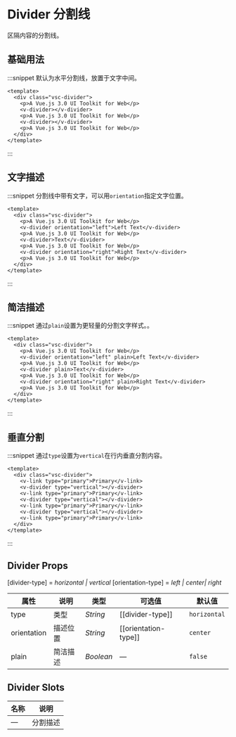 # Divider 分割线

区隔内容的分割线。

## 基础用法

:::snippet 默认为水平分割线，放置于文字中间。

```vue
<template>
  <div class="vsc-divider">
    <p>A Vue.js 3.0 UI Toolkit for Web</p>
    <v-divider></v-divider>
    <p>A Vue.js 3.0 UI Toolkit for Web</p>
    <v-divider></v-divider>
    <p>A Vue.js 3.0 UI Toolkit for Web</p>
  </div>
</template>
```

:::

## 文字描述

:::snippet 分割线中带有文字，可以用`orientation`指定文字位置。

```vue
<template>
  <div class="vsc-divider">
    <p>A Vue.js 3.0 UI Toolkit for Web</p>
    <v-divider orientation="left">Left Text</v-divider>
    <p>A Vue.js 3.0 UI Toolkit for Web</p>
    <v-divider>Text</v-divider>
    <p>A Vue.js 3.0 UI Toolkit for Web</p>
    <v-divider orientation="right">Right Text</v-divider>
    <p>A Vue.js 3.0 UI Toolkit for Web</p>
  </div>
</template>
```

:::

## 简洁描述

:::snippet 通过`plain`设置为更轻量的分割文字样式。。

```vue
<template>
  <div class="vsc-divider">
    <p>A Vue.js 3.0 UI Toolkit for Web</p>
    <v-divider orientation="left" plain>Left Text</v-divider>
    <p>A Vue.js 3.0 UI Toolkit for Web</p>
    <v-divider plain>Text</v-divider>
    <p>A Vue.js 3.0 UI Toolkit for Web</p>
    <v-divider orientation="right" plain>Right Text</v-divider>
    <p>A Vue.js 3.0 UI Toolkit for Web</p>
  </div>
</template>
```

:::

## 垂直分割

:::snippet 通过`type`设置为`vertical`在行内垂直分割内容。

```vue
<template>
  <div class="vsc-divider">
    <v-link type="primary">Primary</v-link>
    <v-divider type="vertical"></v-divider>
    <v-link type="primary">Primary</v-link>
    <v-divider type="vertical"></v-divider>
    <v-link type="primary">Primary</v-link>
    <v-divider type="vertical"></v-divider>
    <v-link type="primary">Primary</v-link>
  </div>
</template>
```

:::

## Divider Props

[divider-type] = _horizontal \| vertical_
[orientation-type] = _left \| center\| right_

| 属性        | 说明     | 类型      | 可选值               | 默认值       |
| ----------- | -------- | --------- | -------------------- | ------------ |
| type        | 类型     | _String_  | [[divider-type]]     | `horizontal` |
| orientation | 描述位置 | _String_  | [[orientation-type]] | `center`     |
| plain       | 简洁描述 | _Boolean_ | —                    | `false`      |

## Divider Slots

| 名称 | 说明     |
| ---- | -------- |
| —    | 分割描述 |

